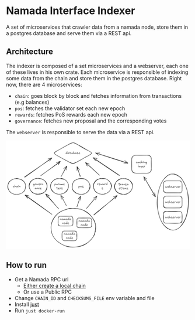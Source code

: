 # Namada Interface Indexer

A set of microservices that crawler data from a namada node, store them in a postgres database and serve them via a REST api.

## Architecture

The indexer is composed of a set microservices and a webserver, each one of these lives in his own crate. Each microservice is responsible of indexing some data from the chain and store them in the postgres database. Right now, there are 4 microservices:
- `chain`: goes block by block and fetches information from transactions (e.g balances)
- `pos`: fetches the validator set each new epoch
- `rewards`: fetches PoS rewards each new epoch
- `governance`: fetches new proposal and the corresponding votes

The `webserver` is responsible to serve the data via a REST api.

![Namada indexer architecture](docs/architecture.png "Architecture")

## How to run

- Get a Namada RPC url
    - [Either create a local chain ](https://github.com/anoma/namada/blob/main/scripts/gen_localnet.py)
    - Or use a Public RPC 
- Change `CHAIN_ID` and `CHECKSUMS_FILE` env variable and file
- Install [just](https://github.com/casey/just)
- Run `just docker-run`